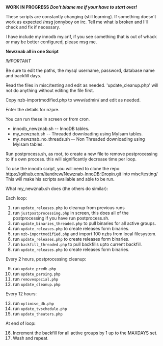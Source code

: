 ****WORK IN PROGRESS****
***Don't blame me if your have to start over!***

These scripts are constantly changing (still learning). If something doesn't work as expected 
/msg jonnyboy on irc. Tell me what is broken and I'll check and fix if necessary.

I have include my innodb my.cnf, if you see something that is out of whack or may be better configured,
please msg me.

**Newznab all in one Script**


*IMPORTANT*

Be sure to edit the paths, the mysql username, password, database name and backfill days.

Read the files in misc/testing and edit as needed. 'update_cleanup.php' will not do anything without editing the file first.

Copy nzb-importmodified.php to www/admin/ and edit as needed.

Enter the details for nzpre.

You can run these in screen or from cron.
* innodb_newznab.sh         -- InnoDB tables.
* my_newznab.sh             -- Threaded downloading using MyIsam tables.
* my_newznab_no_threads.sh  -- Non Threaded downloading using MyIsam tables.

Run postprocess.sh, as root, to create a new file to remove postprocessing to it's own process. this will significantly decrease time per loop.

To use the innodb script, you will need to clone the repo https://github.com/itandrew/Newznab-InnoDB-Dropin.git into misc/testing/
This will make his scripts available and able to be run.

What my_newznab.sh does (the others do similar):

Each loop:

1.  run `update_releases.php` to cleanup from previous runs
2.  run `justpostprocessing.php` in screen, this does all of the postprocessing if you have run postprocess.sh.
3.  run `update_binaries_threaded.php` to pull binaries for all active groups.
4.  run `update_releases.php` to create releases form binaries.
5.  run `nzb-importmodified.php` and import 100 nzbs from local filesystem.
6.  run `update_releases.php` to create releases form binaries.
7.  run `backfill_threaded.php` to pull backfills upto current backfill.
8.  run `update_releases.php` to create releases form binaries.

Every 2 hours, postprocessing cleanup:

9.  run `update_predb.php`
10. run `update_parsing.php`
11. run `removespecial.php`
12. run `update_cleanup.php`

Every 12 hours:

13. run `optimise_db.php`
14. run `update_tvschedule.php`
15. run `update_theaters.php`

At end of loop:

16. Increment the backfill for all active groups by 1 up to the MAXDAYS set.
17. Wash and repeat.
